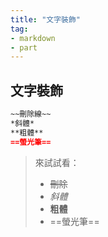 ```yaml
---
title: "文字裝飾"
tag: 
- markdown
- part
---
```


##  文字裝飾
```md
~~刪除線~~
*斜體*
**粗體**
==螢光筆==
```
> 來試試看：
>- ~~刪除~~
>- *斜體*
>- **粗體**
>- ==螢光筆==